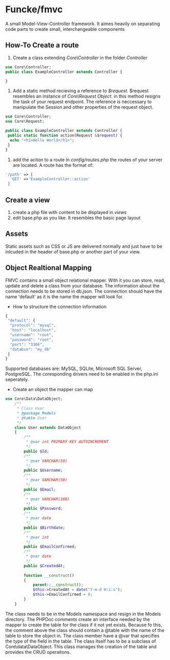 # Funcke/fmvc

A small Model-View-Controller framework. It aimes heavily on separating code parts to create small, interchangeable components

## How-To Create a route

1. Create a class extending _Core\Controller_ in the folder _Controller_

```php
use Core\Controller;
public class ExampleController extends Controller {

}
```

1. Add a static method recieving a reference to _$request_. $request resembles an instance of _Core\Request Object_. in this method resigns the task of your request endpoint. The reference is neccessary to manipulate the Session and other properties of the request object.

```php
use Core\Controller;
use Core\Request;

public class ExampleController extends Controller {
 public static function action(Request &$request) {
  echo "<h1>Hello World</h1>";
 }
}
```

1. add the aciton to a route In _config/routes.php_ the routes of your server are located. A route has the format of:

```php
'/path' => [
  'GET' =>'ExampleController::action'
 ]
```

## Create a view

1. create a php file with content to be displayed in _views_
2. edit base.php as you like. It resembles the basic page layout

## Assets

Static assets such as CSS or JS are delivered normally and just have to be inlcuded in the header of base.php or another part of your view.

## Object Realtional Mapping

FMVC contains a small object relational mapper. With it you can store, read, update and delete a class from your database. The information about the connection needs to be stored in db.json. The connection should have the name 'default' as it is the name the mapper will look for.

* How to structure the connection information

```javascript
{
 "default": {
  "protocol": "mysql",
  "host": "localhost",
  "username": "root",
  "password": "root",
  "port": "3306",
  "databse": "my_db"
 }
}
```

Supported databases are: MySQL, SQLite, Microsoft SQL Server, PostgreSQL. The coresponding drivers need to be enabled in the php.ini seperately.

* Create an object the mapper can map

```php
use Core\Data\DataObject;
    /**
     * Class User
     * @package Models
     * @table User
     */
    class User extends DataObject
    {
        /**
         * @var int PRIMARY KEY AUTOINCREMENT
         */
        public $Id;
        /**
         * @var VARCHAR(50)
         */
        public $Username;
        /**
         * @var VARCHAR(50)
         */
        public $Email;
        /**
         * @var VARCHAR(100)
         */
        public $Password;
        /**
         * @var date
         */
        public $Birthdate;
        /**
         * @var int
         */
        public $EmailConfirmed;
        /**
         * @var date
         */
        public $CreatedAt;
        
        function __construct()
        {
            parent::__construct();
            $this->CreatedAt = date("Y-m-d H:i:s");
            $this->EmailConfirmed = 0;
        }
    }
```

The class needs to be in the Models namespace and resign in the Models directory. The PHPDoc comments create an interface needed by the mapper to create the table for the class if it not yet exists. Because fo this, the comment above the class should contain a @table with the name of the table to store the object in. The class member have a @var that specifies the type of the field in the table. The class itself has to be a subclass of Core\data\DataObject. This class manages the creation of the table and provides the CRUD operaitons.

